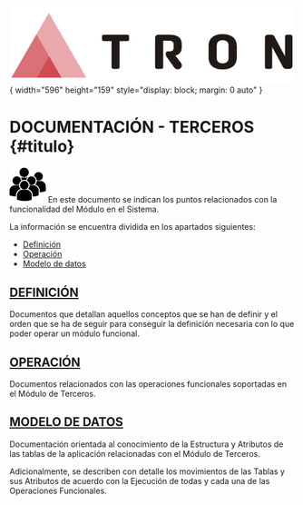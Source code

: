 ![LOGO TRON](./00-Imagen/logo-TRON.png){ width="596" height="159" style="display: block; margin: 0 auto" }

# DOCUMENTACIÓN - TERCEROS {#titulo}

![Imagen Terceros](./00-Imagen/Definicion-de-Terceros.png "Documentación comunes") En este documento se indican los puntos relacionados con la funcionalidad del Módulo en el Sistema. 

La información se encuentra dividida en los apartados siguientes:

- [Definición](./01-Definicion/DEFINICION-Tercero.md#titulo)
- [Operación](./02-Operacion/OPERACION-Tercero.md#titulo)
- [Modelo de datos](http://les000a103328.es.mapfre.net:90/TRON-DEV/MDatos/Diagramas/Diagramas_TRN_TERCEROS/Navegable/index.htm)

## [DEFINICIÓN](./01-Definicion/DEFINICION-Tercero.md#titulo)
Documentos que detallan aquellos conceptos que se han de definir y el orden que se ha de seguir para conseguir la definición necesaria con lo que poder operar un módulo funcional.  

## [OPERACIÓN](./02-Operacion/OPERACION-Tercero.md#titulo)
Documentos relacionados con las operaciones funcionales soportadas en el Módulo de Terceros.

## [MODELO DE DATOS](http://les000a103328.es.mapfre.net:90/TRON-DEV/MDatos/Diagramas/Diagramas_TRN_TERCEROS/Navegable/index.htm)
Documentación orientada al conocimiento de la Estructura y Atributos de las tablas de la aplicación relacionadas con el Módulo de Terceros. 

Adicionalmente, se describen con detalle los movimientos de las Tablas y sus Atributos de acuerdo con la Ejecución de todas y cada una de las Operaciones Funcionales.

